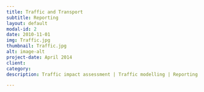 ```yaml
---
title: Traffic and Transport
subtitle: Reporting
layout: default
modal-id: 2
date: 2010-11-01
img: Traffic.jpg
thumbnail: Traffic.jpg
alt: image-alt
project-date: April 2014
client: 
category: 
description: Traffic impact assessment | Traffic modelling | Reporting

---
```

